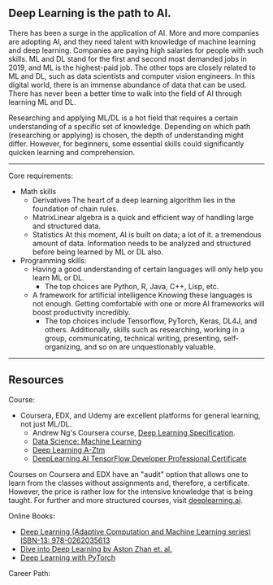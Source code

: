 Deep Learning is the path to AI.
-----------------------------------

There has been a surge in the application of AI. More and more companies are adopting AI, and they need talent with knowledge of machine learning and deep learning. Companies are paying high salaries for people with such skills. ML and DL stand for the first and second most demanded jobs in 2019, and ML is the highest-paid job. The other tops are closely related to ML and DL, such as data scientists and computer vision engineers. In this digital world, there is an immense abundance of data that can be used. There has never been a better time to walk into the field of AI through learning ML and DL.

Researching and applying ML/DL is a hot field that requires a certain understanding of a specific set of knowledge. Depending on which path (researching or applying) is chosen, the depth of understanding might differ. However, for beginners, some essential skills could significantly quicken learning and comprehension.

-----------------------------------
Core requirements:
- Math skills
  - Derivatives The heart of a deep learning algorithm lies in the foundation of chain rules.
  - MatrixLinear algebra is a quick and efficient way of handling large and structured data.
  - Statistics At this moment, AI is built on data; a lot of it. a tremendous amount of data. Information needs to be analyzed and structured before being learned by ML or DL also.
- Programming skills:
  - Having a good understanding of certain languages will only help you learn ML or DL.
    - The top choices are Python, R, Java, C++, Lisp, etc.
  - A framework for artificial intelligence Knowing these languages is not enough. Getting comfortable with one or more AI frameworks will boost productivity incredibly.
    - The top choices include Tensorflow, PyTorch, Keras, DL4J, and others. Additionally, skills such as researching, working in a group, communicating, technical writing, presenting, self-organizing, and so on are unquestionably valuable.
 
 ---------------------------------
 
 Resources
 ---------------------------------
 
 Course:
 
- Coursera, EDX, and Udemy are excellent platforms for general learning, not just ML/DL.
    - Andrew Ng's Coursera course, [Deep Learning Specification](https://www.coursera.org/specializations/deep-learning?utm_source=deeplearningai&utm_medium=institutions&utm_campaign=WebsiteCoursesDLSTopButton).
    - [Data Science: Machine Learning](https://www.edx.org/course/data-science-machine-learning?index=product&queryID=fec6a9fc4256d7c78a57f3d4ebb69d85&position=1)
    - [Deep Learning A-Ztm](https://www.udemy.com/course/deeplearning/)
    - [DeepLearning.AI TensorFlow Developer Professional Certificate](https://www.coursera.org/professional-certificates/tensorflow-in-practice?utm_source=deeplearningai&utm_medium=institutions&utm_campaign=WebsiteCoursesTFSTopButton)
       
Courses on Coursera and EDX have an "audit" option that allows one to learn from the classes without assignments and, therefore, a certificate. However, the price is rather low for the intensive knowledge that is being taught. For further and more structured courses, visit [deeplearning.ai](deeplearning.ai).

Online Books:

- [Deep Learning (Adaptive Computation and Machine Learning series) ISBN-13: 978-0262035613](https://www.deeplearningbook.org/)
- [Dive into Deep Learning by Aston Zhan et. al.](https://d2l.ai/)
- [Deep Learning with PyTorch](https://livebook.manning.com/book/deep-learning-with-pytorch/welcome/)

Career Path:


